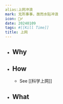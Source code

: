 ```yaml
---
alias:上网冲浪
mark: 无所事事，故而水贴冲浪
icon: 🏄‍♂️
date: 20240109
tags: #[[Kill Time]]
title: 上网
---
```

- ## Why
- ## How
  - See [[科学上网]]
- ## What